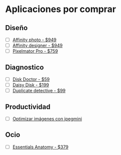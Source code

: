 # Aplicaciones por comprar

## Diseño

- [ ] [Affinity photo - \$949](https://apps.apple.com/mx/app/affinity-photo/id824183456?mt=12)
- [ ] [Affinity designer - \$949](https://apps.apple.com/mx/app/affinity-designer/id824171161?mt=12)
- [ ] [Pixelmator Pro - \$759](https://apps.apple.com/mx/app/pixelmator-pro/id1289583905?mt=12)

## Diagnostico

- [ ] [Disk Doctor - \$59](https://apps.apple.com/mx/app/disk-doctor-system-cleaner/id455970963?mt=12)
- [ ] [Daisy Disk - \$199](https://apps.apple.com/mx/app/daisydisk/id411643860?mt=12)
- [ ] [Duplicate detective - \$99](https://apps.apple.com/mx/app/duplicate-detective-cleaner/id686428787?mt=12)

## Productividad

- [ ] [Optimizar imágenes con jpegmini](https://apps.apple.com/mx/app/jpegmini/id498944723?mt=12)

## Ocio

- [ ] [Essentials Anatomy - \$379](https://apps.apple.com/mx/app/essential-anatomy-5/id626264355?mt=12)
